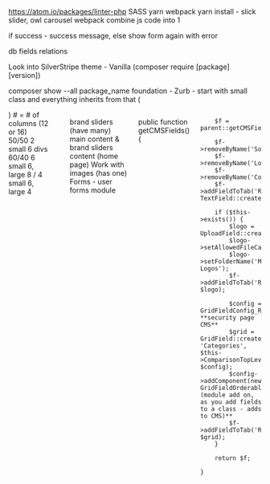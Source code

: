 



https://atom.io/packages/linter-php
SASS
yarn
webpack
yarn install - slick slider, owl carousel
webpack combine js code into 1

if success - success message, else show form again with error

db fields
relations

Look into SilverStripe theme - Vanilla (composer require [package][version])

composer show --all package_name
foundation - Zurb - start with small class and everything inherits from that (<div class="small-12 columns">) # = # of columns (12 or 16)
50/50 2 small 6 divs
60/40 6 small 6, large 8 / 4 small 6, large 4

brand sliders (have many)
main content & brand sliders content (home page)
Work with images (has one)
Forms - user forms module

public function getCMSFields() {

        $f = parent::getCMSFields();

        $f->removeByName('Sort');
        $f->removeByName('Logo');
        $f->removeByName('ComparisonTopLevelCategories');
        $f->addFieldToTab('Root.Main', TextField::create('Name'));

        if ($this->exists()) {
            $logo = UploadField::create('Logo');
            $logo->setAllowedFileCategories('image');
            $logo->setFolderName('Manufacturer Logos');
            $f->addFieldToTab('Root.Main', $logo);

            $config = GridFieldConfig_RecordEditor::create(); **security page CMS**
            $grid = GridField::create('ComparisonTopLevelCategories', 'Categories', $this->ComparisonTopLevelCategories(), $config);
            $config->addComponent(new GridFieldOrderableRows());**delete (module add on, as you add fields to a class - adds to CMS)**
            $f->addFieldToTab('Root.Main', $grid);
        }

        return $f;

    }
